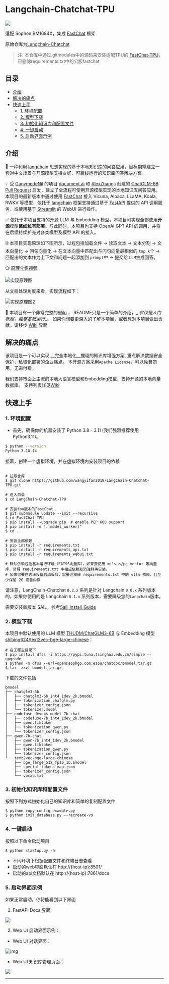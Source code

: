 # Langchain-Chatchat-TPU <!-- omit in toc -->
![](img/logo-long-chatchat-trans-v2.png)

适配 Sophon BM1684X，集成 [FastChat](https://github.com/lm-sys/FastChat/tree/main) 框架

原始仓库为[Langchain-Chatchat](https://github.com/chatchat-space/Langchain-Chatchat/tree/master)

> 注:
> 本仓库中通过.gitmodules中的源码来安装适配TPU的 [FastChat-TPU](https://github.com/wangyifan2018/FastChat-TPU)，已删除requirements.txt中的公版fastchat

## 目录 <!-- omit in toc -->
- [介绍](#介绍)
- [解决的痛点](#解决的痛点)
- [快速上手](#快速上手)
  - [1. 环境配置](#1-环境配置)
  - [2. 模型下载](#2-模型下载)
  - [3. 初始化知识库和配置文件](#3-初始化知识库和配置文件)
  - [4. 一键启动](#4-一键启动)
  - [5. 启动界面示例](#5-启动界面示例)

## 介绍

🤖️ 一种利用 [langchain](https://github.com/langchain-ai/langchain)
思想实现的基于本地知识库的问答应用，目标期望建立一套对中文场景与开源模型支持友好、可离线运行的知识库问答解决方案。

💡 受 [GanymedeNil](https://github.com/GanymedeNil) 的项目 [document.ai](https://github.com/GanymedeNil/document.ai)
和 [AlexZhangji](https://github.com/AlexZhangji)
创建的 [ChatGLM-6B Pull Request](https://github.com/THUDM/ChatGLM-6B/pull/216)
启发，建立了全流程可使用开源模型实现的本地知识库问答应用。本项目的最新版本中通过使用 [FastChat](https://github.com/lm-sys/FastChat)
接入 Vicuna, Alpaca, LLaMA, Koala, RWKV 等模型，依托于 [langchain](https://github.com/langchain-ai/langchain)
框架支持通过基于 [FastAPI](https://github.com/tiangolo/fastapi) 提供的 API
调用服务，或使用基于 [Streamlit](https://github.com/streamlit/streamlit) 的 WebUI 进行操作。

✅ 依托于本项目支持的开源 LLM 与 Embedding 模型，本项目可实现全部使用**开源**模型**离线私有部署**。与此同时，本项目也支持
OpenAI GPT API 的调用，并将在后续持续扩充对各类模型及模型 API 的接入。

⛓️ 本项目实现原理如下图所示，过程包括加载文件 -> 读取文本 -> 文本分割 -> 文本向量化 -> 问句向量化 ->
在文本向量中匹配出与问句向量最相似的 `top k`个 -> 匹配出的文本作为上下文和问题一起添加到 `prompt`中 -> 提交给 `LLM`生成回答。

📺 [原理介绍视频](https://www.bilibili.com/video/BV13M4y1e7cN/?share_source=copy_web&vd_source=e6c5aafe684f30fbe41925d61ca6d514)

![实现原理图](img/langchain+chatglm.png)

从文档处理角度来看，实现流程如下：

![实现原理图2](img/langchain+chatglm2.png)


🧩 本项目有一个非常完整的[Wiki](https://github.com/chatchat-space/Langchain-Chatchat/wiki/) ， README只是一个简单的介绍，_
_仅仅是入门教程，能够基础运行__。
如果你想要更深入的了解本项目，或者想对本项目做出贡献。请移步 [Wiki](https://github.com/chatchat-space/Langchain-Chatchat/wiki/)
界面

## 解决的痛点

该项目是一个可以实现 __完全本地化__推理的知识库增强方案, 重点解决数据安全保护，私域化部署的企业痛点。
本开源方案采用```Apache License```，可以免费商用，无需付费。

我们支持市面上主流的本地大语言模型和Embedding模型，支持开源的本地向量数据库。
支持列表详见[Wiki](https://github.com/chatchat-space/Langchain-Chatchat/wiki/)

## 快速上手

### 1. 环境配置

+ 首先，确保你的机器安装了 Python 3.8 - 3.11 (我们强烈推荐使用 Python3.11)。

```bash
$ python --version
Python 3.10.14
```

接着，创建一个虚拟环境，并在虚拟环境内安装项目的依赖

```shell

# 拉取仓库
$ git clone https://github.com/wangyifan2018/LangChain-Chatchat-TPU.git

# 进入目录
$ cd LangChain-Chatchat-TPU

# 安装tpu版本的FastChat
$ git submodule update --init --recursive
$ cd FastChat-TPU
$ pip install --upgrade pip  # enable PEP 660 support
$ pip install -e ".[model_worker]"
$ cd ..

# 安装全部依赖
$ pip install -r requirements.txt
$ pip install -r requirements_api.txt
$ pip install -r requirements_webui.txt

# 默认依赖包括基本运行环境（FAISS向量库）。如果要使用 milvus/pg_vector 等向量库，请将 requirements.txt 中相应依赖取消注释再安装。
# 如果需要在边缘设备启动服务，需要注释掉 requirements.txt 中的 vllm 依赖，且至少保留 2G 设备内存
```

请注意，LangChain-Chatchat `0.2.x` 系列是针对 Langchain `0.0.x` 系列版本的，如果你使用的是 Langchain `0.1.x`
系列版本，需要降级您的`Langchain`版本。

需要安装新版本 SAIL，参考[Sail_Install_Guide](./docs/Sail_Install_Guide.md)

### 2. 模型下载
本项目中默认使用的 LLM 模型 [THUDM/ChatGLM3-6B](https://huggingface.co/THUDM/chatglm3-6b) 与 Embedding
模型 [shibing624/text2vec-bge-large-chinese](https://huggingface.co/shibing624/text2vec-bge-large-chinese)：

```Shell
# 在工程主目录下
$ pip install dfss -i https://pypi.tuna.tsinghua.edu.cn/simple --upgrade
$ python -m dfss --url=open@sophgo.com:ezoo/chatdoc/bmodel.tar.gz
$ tar -zxvf bmodel.tar.gz
```
下载的文件包括
```
bmodel
├── chatglm3-6b
│   ├── chatglm3-6b_int4_1dev_2k.bmodel
│   ├── tokenization_chatglm.py
│   ├── tokenizer_config.json
│   └── tokenizer.model
├── codefuse-devops-model-7b-chat
│   ├── codefuse-7b_int4_1dev_2k.bmodel
│   ├── qwen.tiktoken
│   ├── tokenization_qwen.py
│   └── tokenizer_config.json
├── qwen-7b-chat
│   ├── qwen-7b_int4_1dev_2k.bmodel
│   ├── qwen.tiktoken
│   ├── tokenization_qwen.py
│   └── tokenizer_config.json
└── text2vec-bge-large-chinese
    ├── bge_large_512_fp16_1b.bmodel
    ├── special_tokens_map.json
    ├── tokenizer_config.json
    └── vocab.txt
```

### 3. 初始化知识库和配置文件

按照下列方式初始化自己的知识库和简单的复制配置文件

```shell
$ python copy_config_example.py
$ python init_database.py --recreate-vs
 ```

### 4. 一键启动

按照以下命令启动项目

```shell
$ python startup.py -a
```
- 不同环境下根据配置文件和终端日志查看
- 启动的web界面默认在 http://{host-ip}:8501/
- 启动的api文档默认在 http://{host-ip}:7861/docs

### 5. 启动界面示例

如果正常启动，你将能看到以下界面

1. FastAPI Docs 界面

![](img/fastapi_docs_026.png)

2. Web UI 启动界面示例：

- Web UI 对话界面：

![img](img/LLM_success.png)

- Web UI 知识库管理页面：

![](img/init_knowledge_base.jpg)


---
